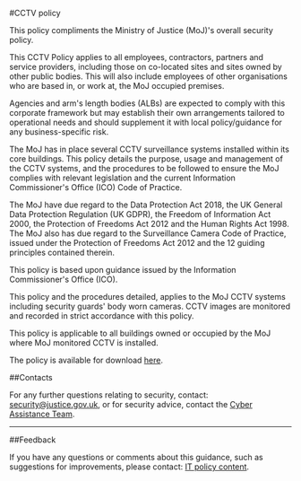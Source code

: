 #CCTV policy

This policy compliments the Ministry of Justice (MoJ)'s overall security policy.

This CCTV Policy applies to all employees, contractors, partners and service providers, including those on co-located sites and sites owned by other public bodies. This will also include employees of other organisations who are based in, or work at, the MoJ occupied premises.

Agencies and arm's length bodies (ALBs) are expected to comply with this corporate framework but may establish their own arrangements tailored to operational needs and should supplement it with local policy/guidance for any business-specific risk.

The MoJ has in place several CCTV surveillance systems installed within its core buildings. This policy details the purpose, usage and management of the CCTV systems, and the procedures to be followed to ensure the MoJ complies with relevant legislation and the current Information Commissioner's Office (ICO) Code of Practice.

The MoJ have due regard to the Data Protection Act 2018, the UK General Data Protection Regulation (UK GDPR), the Freedom of Information Act 2000, the Protection of Freedoms Act 2012 and the Human Rights Act 1998. The MoJ also has due regard to the Surveillance Camera Code of Practice, issued under the Protection of Freedoms Act 2012 and the 12 guiding principles contained therein.

This policy is based upon guidance issued by the Information Commissioner's Office (ICO).

This policy and the procedures detailed, applies to the MoJ CCTV systems including security guards' body worn cameras. CCTV images are monitored and recorded in strict accordance with this policy.

This policy is applicable to all buildings owned or occupied by the MoJ where MoJ monitored CCTV is installed.

The policy is available for download [here](/gs/MoJ_CCTV_Policy.docx).

##Contacts

For any further questions relating to security, contact: [security@justice.gov.uk](mailto:security@justice.gov.uk), or for security advice, contact the [Cyber Assistance Team](mailto:CyberConsultancy@digital.justice.gov.uk).

---

##Feedback

If you have any questions or comments about this guidance, such as suggestions for improvements, please contact: [IT policy content](mailto:itpolicycontent@digital.justice.gov.uk).

